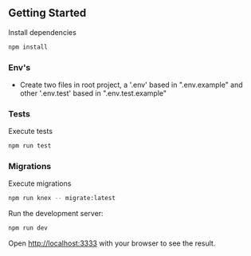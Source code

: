 ## Getting Started

Install dependencies
```bash
npm install
```
### Env's
- Create two files in root project, a '.env' based in ".env.example" and other '.env.test' based in ".env.test.example"

### Tests
Execute tests
```bash
npm run test 
```
### Migrations

Execute migrations
```bash
npm run knex -- migrate:latest 
```

Run the development server:

```bash
npm run dev
```
Open [http://localhost:3333](http://localhost:3333) with your browser to see the result.